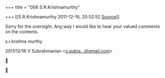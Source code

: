 +++
title = "006 S.R.Krishnamurthy"

+++
[[S.R.Krishnamurthy	2011-12-16, 20:52:52 [Source](https://groups.google.com/g/bvparishat/c/9pFLUsCz0JM)]]



Sorry for the oversight. Any;way I would like to hear your valued comments on the contents.

s.r.krishna murthy  
  

2011/12/16 V Subrahmanian \<[v.subra...@gmail.com]()\>  





